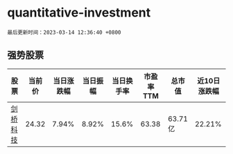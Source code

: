 # quantitative-investment

`最后更新时间：2023-03-14 12:36:40 +0800`

## 强势股票

|股票|当前价|当日涨跌幅|当日振幅|当日换手率|市盈率TTM|总市值|近10日涨跌幅|
|----|----|----|----|----|----|----|----|
|[剑桥科技](https://xueqiu.com/S/SH603083)|24.32|7.94%|8.92%|15.6%|63.38|63.71亿|22.21%|
